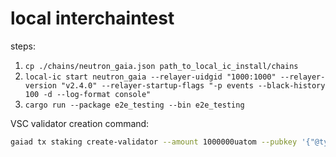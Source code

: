 # local interchaintest

steps:
1. `cp ./chains/neutron_gaia.json path_to_local_ic_install/chains`
1. `local-ic start neutron_gaia --relayer-uidgid "1000:1000" --relayer-version "v2.4.0" --relayer-startup-flags "-p events --black-history 100 -d --log-format console"`
1. `cargo run --package e2e_testing --bin e2e_testing`


VSC validator creation command:
```sh
gaiad tx staking create-validator --amount 1000000uatom --pubkey '{"@type":"/cosmos.crypto.ed25519.PubKey","key":"qwrYHaJ7sNHfYBR1nzDr851+wT4ed6p8BbwTeVhaHoA="}' --moniker a --commission-rate 0.1 --commission-max-rate 0.2 --commission-max-change-rate 0.01 --node tcp://0.0.0.0:26657 --home /var/cosmos-chain/localcosmos-1 --chain-id localcosmos-1 --from faucet --fees 20000uatom --keyring-backend test -y
```
